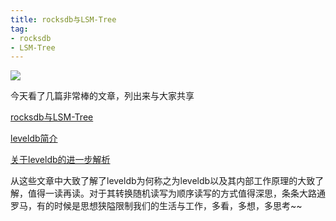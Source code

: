 ```yaml
---
title: rocksdb与LSM-Tree
tag:
- rocksdb
- LSM-Tree
---
```


![](http://rocksdb.org/static/logo.svg)

今天看了几篇非常棒的文章，列出来与大家共享

<!-- more -->

[rocksdb与LSM-Tree](http://blog.mrriddler.com/2017/05/30/LSM-Tree%E4%B8%8ERocksDB/)

[leveldb简介](https://soulmachine.gitbooks.io/system-design/content/cn/key-value-store.html)

[关于leveldb的进一步解析](http://bean-li.github.io/categories/)

从这些文章中大致了解了leveldb为何称之为leveldb以及其内部工作原理的大致了解，值得一读再读。对于其转换随机读写为顺序读写的方式值得深思，条条大路通罗马，有的时候是思想狭隘限制我们的生活与工作，多看，多想，多思考~~
